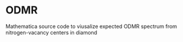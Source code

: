 # ODMR
Mathematica source code to viusalize expected ODMR spectrum from nitrogen-vacancy centers in diamond
